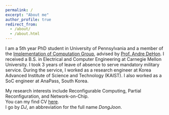 ```yaml
---
permalink: /
excerpt: "About me"
author_profile: true
redirect_from: 
  - /about/
  - /about.html
---
```


I am a 5th year PhD student in University of Pennsylvania and a member of the [Implementation of Computation Group](http://ic.ese.upenn.edu/), advised by [Prof. Andre DeHon](https://www.seas.upenn.edu/~andre/). I received a B.S. in Electrical and Computer Engineering at Carnegie Mellon University. I took 3 years of leave of absence to serve mandatory military service. During the service, I worked as a research engineer at Korea Advanced Institute of Science and Technology (KAIST). I also worked as a SoC engineer at AnaPass, South Korea.

My research interests include Reconfigurable Computing, Partial Reconfiguration, and Network-on-Chip.\
You can my find CV [here](https://dj-park.github.io/files/djpark_resume.pdf).\
I go by *DJ*, an abbreviation for the full name *DongJoon*.
